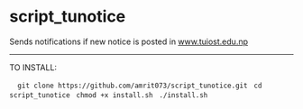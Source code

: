 # script_tunotice
Sends notifications if new notice is posted in www.tuiost.edu.np
<hr>
TO INSTALL:
<br>
<code>
  git clone https://github.com/amrit073/script_tunotice.git </code>
  <code>cd script_tunotice </code>
  <code>chmod +x install.sh </code>
  <code>./install.sh <br>
</code>
